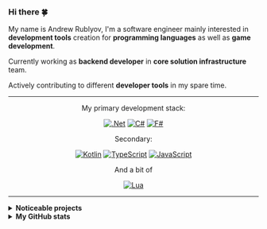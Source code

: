 ### Hi there 🍀

My name is Andrew Rublyov, I'm a software engineer mainly interested in **development tools** creation for **programming languages** as well as **game development**.

Currently working as **backend developer** in **core solution infrastructure** team.

Actively contributing to different **developer tools** in my spare time.

---

<div align="center">
  
  My primary development stack:

  [![.Net](https://img.shields.io/badge/.NET-5C2D91?style=for-the-badge&logo=.net&logoColor=white)](#)
  [![C#](https://img.shields.io/badge/c%23-%23239120?style=for-the-badge&logoColor=white)](#)
  [![F#](https://img.shields.io/badge/f%23-5c2d91?style=for-the-badge&logoColor=white)](#)

  Secondary:

  [![Kotlin](https://img.shields.io/badge/kotlin-%230095D5.svg?style=for-the-badge&logo=kotlin&logoColor=white)](#)
  [![TypeScript](https://img.shields.io/badge/typescript-%23007ACC.svg?style=for-the-badge&logo=typescript&logoColor=white)](#)
  [![JavaScript](https://img.shields.io/badge/javascript-%23323330.svg?style=for-the-badge&logo=javascript&logoColor=%23F7DF1E)](#)

  And a bit of

  [![Lua](https://img.shields.io/badge/lua-%232C2D72.svg?style=for-the-badge&logo=lua&logoColor=white)](#)

</div>
  
---

<details>
  <summary><b>Noticeable projects</b></summary>
  
  <p align="center">
    <a href="https://github.com/seclerp/rider-efcore">
      <img src="https://github-readme-stats.vercel.app/api/pin/?username=seclerp&repo=rider-efcore&theme=tokyonight" />
    </a>
  </p>
  
  <p align="center">
    <a href="https://github.com/seclerp/rider-monogame">
      <img src="https://github-readme-stats.vercel.app/api/pin/?username=seclerp&repo=rider-monogame&theme=tokyonight" />
    </a>
  </p>
</details>

<details>
  <summary><b>My GitHub stats</b></summary>
  
  <p align="center">
    <img src="https://github-readme-stats.vercel.app/api?username=seclerp&show_icons=true&theme=tokyonight" />
  </p>

  <p align="center">
    <img src="https://github-readme-stats.vercel.app/api/top-langs/?username=seclerp&hide=html,css&show_icons=true&theme=tokyonight" />
  </p>
</details>


